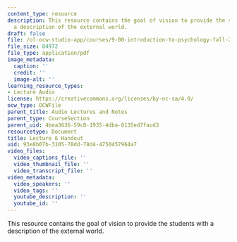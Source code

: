 ```yaml
---
content_type: resource
description: This resource contains the goal of vision to provide the students with
  a description of the external world.
draft: false
file: /ol-ocw-studio-app/courses/9-00-introduction-to-psychology-fall-2004/93e8b07b310578dd78d44750457964a7_h06.pdf
file_size: 84972
file_type: application/pdf
image_metadata:
  caption: ''
  credit: ''
  image-alt: ''
learning_resource_types:
- Lecture Audio
license: https://creativecommons.org/licenses/by-nc-sa/4.0/
ocw_type: OCWFile
parent_title: Audio Lectures and Notes
parent_type: CourseSection
parent_uid: 4bea3636-59c8-1935-4dba-8135ed7facd3
resourcetype: Document
title: Lecture 6 Handout
uid: 93e8b07b-3105-78dd-78d4-4750457964a7
video_files:
  video_captions_file: ''
  video_thumbnail_file: ''
  video_transcript_file: ''
video_metadata:
  video_speakers: ''
  video_tags: ''
  youtube_description: ''
  youtube_id: ''
---
```

This resource contains the goal of vision to provide the students with a description of the external world.